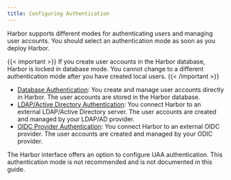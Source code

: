 ```yaml
---
title: Configuring Authentication
---
```


Harbor supports different modes for authenticating users and managing user accounts. You should select an authentication mode as soon as you deploy Harbor.

{{< important >}}
If you create user accounts in the Harbor database, Harbor is locked in database mode. You cannot change to a different authentication mode after you have created local users.
{{< /important >}}

- [Database Authentication](db-auth.md): You create and manage user accounts directly in Harbor. The user accounts are stored in the Harbor database.
- [LDAP/Active Directory Authentication](ldap-auth.md): You connect Harbor to an external LDAP/Active Directory server. The user accounts are created and managed by your LDAP/AD provider.
- [OIDC Provider Authentication](oidc-auth.md): You connect Harbor to an external OIDC provider. The user accounts are created and managed by your ODIC provider.

The Harbor interface offers an option to configure UAA authentication. This authentication mode is not recommended and is not documented in this guide.
